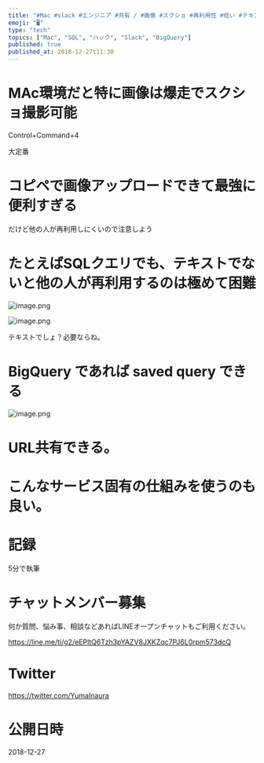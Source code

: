 ```yaml
---
title: "#Mac #slack #エンジニア #共有 / #画像 #スクショ #再利用性 #低い #テキスト #比較 / #Bigquery #SQ"
emoji: "🖥"
type: "tech"
topics: ["Mac", "SQL", "ハック", "Slack", "BigQuery"]
published: true
published_at: 2018-12-27t11:30
---
```


# MAc環境だと特に画像は爆走でスクショ撮影可能

Control+Command+4 

大定番


# コピペで画像アップロードできて最強に便利すぎる

だけど他の人が再利用しにくいので注意しよう

# たとえばSQLクエリでも、テキストでないと他の人が再利用するのは極めて困難

![image.png](https://qiita-image-store.s3.amazonaws.com/0/89618/4ef10e04-2800-b920-0909-45605bb95943.png)

![image.png](https://qiita-image-store.s3.amazonaws.com/0/89618/682c8bdd-4cc5-9659-28af-c2fe68bb4cc3.png)

テキストでしょ？必要ならね。

# BigQuery であれば saved query できる

![image.png](https://qiita-image-store.s3.amazonaws.com/0/89618/053bf349-a097-1b16-0d4d-f78e845fab32.png)

# URL共有できる。

# こんなサービス固有の仕組みを使うのも良い。

# 記録

5分で執筆








<!-- Update From Qiita API -->

# チャットメンバー募集


何か質問、悩み事、相談などあればLINEオープンチャットもご利用ください。

https://line.me/ti/g2/eEPltQ6Tzh3pYAZV8JXKZqc7PJ6L0rpm573dcQ





# Twitter


https://twitter.com/YumaInaura


<!-- Update From Qiita API -->



# 公開日時

2018-12-27
